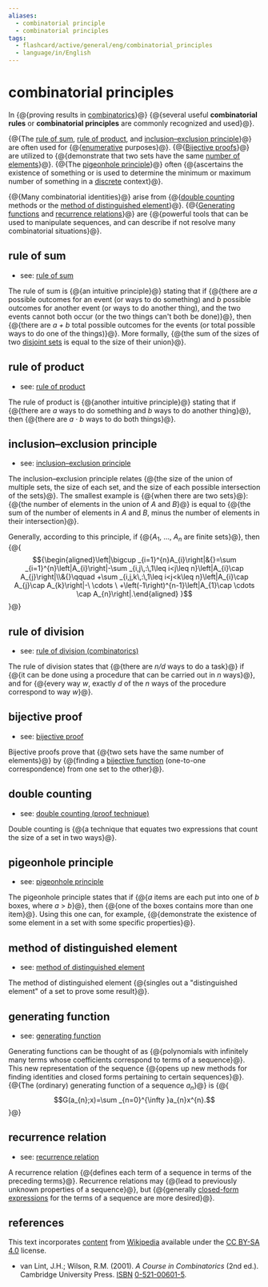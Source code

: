 ```yaml
---
aliases:
  - combinatorial principle
  - combinatorial principles
tags:
  - flashcard/active/general/eng/combinatorial_principles
  - language/in/English
---
```


# combinatorial principles

In {@{proving results in [combinatorics](combinatorics.md)}@} {@{several useful __combinatorial rules__ or __combinatorial principles__ are commonly recognized and used}@}. <!--SR:!2025-10-27,291,330!2025-11-14,305,330-->

{@{The [rule of sum](addition%20principle.md), [rule of product](rule%20of%20product.md), and [inclusion–exclusion principle](inclusion–exclusion%20principle.md)}@} are often used for {@{[enumerative](enumerative%20combinatorics.md) purposes}@}. {@{[Bijective proofs](bijective%20proof.md)}@} are utilized to {@{demonstrate that two sets have the same [number of elements](cardinality.md)}@}. {@{The [pigeonhole principle](pigeonhole%20principle.md)}@} often {@{ascertains the existence of something or is used to determine the minimum or maximum number of something in a [discrete](discrete%20mathematics.md) context}@}. <!--SR:!2025-11-17,308,330!2029-06-11,1324,350!2025-11-15,306,330!2025-11-19,310,330!2029-06-01,1315,350!2026-05-06,381,290-->

{@{Many combinatorial identities}@} arise from {@{[double counting](double%20counting%20(proof%20technique).md) methods or the [method of distinguished element](method%20of%20distinguished%20element.md)}@}. {@{[Generating functions](generating%20function.md) and [recurrence relations](recurrence%20relation.md)}@} are {@{powerful tools that can be used to manipulate sequences, and can describe if not resolve many combinatorial situations}@}. <!--SR:!2025-11-20,311,330!2029-05-10,1297,350!2025-11-21,312,330!2025-11-19,310,330-->

## rule of sum

- see: [rule of sum](addition%20principle.md)

The rule of sum is {@{an intuitive principle}@} stating that if {@{there are _a_ possible outcomes for an event (or ways to do something) and _b_ possible outcomes for another event (or ways to do another thing), and the two events cannot both occur (or the two things can't both be done)}@}, then {@{there are _a + b_ total possible outcomes for the events (or total possible ways to do one of the things)}@}. More formally, {@{the sum of the sizes of two [disjoint sets](disjoint%20sets.md) is equal to the size of their union}@}. <!--SR:!2029-06-02,1316,350!2028-06-09,957,330!2025-11-18,309,330!2026-01-15,305,290-->

## rule of product

- see: [rule of product](rule%20of%20product.md)

The rule of product is {@{another intuitive principle}@} stating that if {@{there are _a_ ways to do something and _b_ ways to do another thing}@}, then {@{there are _a_ · _b_ ways to do both things}@}. <!--SR:!2026-12-28,613,330!2028-02-26,927,330!2025-11-21,312,330-->

## inclusion–exclusion principle

- see: [inclusion–exclusion principle](inclusion–exclusion%20principle.md)

The inclusion–exclusion principle relates {@{the size of the union of multiple sets, the size of each set, and the size of each possible intersection of the sets}@}. The smallest example is {@{when there are two sets}@}: {@{the number of elements in the union of _A_ and _B_}@} is equal to {@{the sum of the number of elements in _A_ and _B_, minus the number of elements in their intersection}@}. <!--SR:!2026-04-04,399,310!2026-11-30,564,310!2028-03-01,927,330!2025-12-05,86,379-->

Generally, according to this principle, if {@{_A_<sub>1</sub>, …, _A<sub>n</sub>_ are finite sets}@}, then {@{$${\begin{aligned}\left|\bigcup _{i=1}^{n}A_{i}\right|&{}=\sum _{i=1}^{n}\left|A_{i}\right|-\sum _{i,j\,:\,1\leq i<j\leq n}\left|A_{i}\cap A_{j}\right|\\&{}\qquad +\sum _{i,j,k\,:\,1\leq i<j<k\leq n}\left|A_{i}\cap A_{j}\cap A_{k}\right|-\ \cdots \ +\left(-1\right)^{n-1}\left|A_{1}\cap \cdots \cap A_{n}\right|.\end{aligned} }$$}@} <!--SR:!2025-11-15,306,330!2029-05-19,1305,350-->

## rule of division

- see: [rule of division (combinatorics)](rule%20of%20division%20(combinatorics).md)

The rule of division states that {@{there are _n/d_ ways to do a task}@} if {@{it can be done using a procedure that can be carried out in _n_ ways}@}, and for {@{every way _w_, exactly _d_ of the _n_ ways of the procedure correspond to way _w_}@}. <!--SR:!2029-05-26,1310,350!2025-11-18,309,330!2029-05-27,1311,350-->

## bijective proof

- see: [bijective proof](bijective%20proof.md)

Bijective proofs prove that {@{two sets have the same number of elements}@} by {@{finding a [bijective function](bijection.md) (one-to-one correspondence) from one set to the other}@}. <!--SR:!2025-10-31,295,330!2028-02-23,925,330-->

## double counting

- see: [double counting (proof technique)](double%20counting%20(proof%20technique).md)

Double counting is {@{a technique that equates two expressions that count the size of a set in two ways}@}. <!--SR:!2025-10-29,293,330-->

## pigeonhole principle

- see: [pigeonhole principle](pigeonhole%20principle.md)

The pigeonhole principle states that if {@{_a_ items are each put into one of _b_ boxes, where _a_ > _b_}@}, then {@{one of the boxes contains more than one item}@}. Using this one can, for example, {@{demonstrate the existence of some element in a set with some specific properties}@}. <!--SR:!2025-10-30,294,330!2027-01-11,622,330!2025-11-14,305,330-->

## method of distinguished element

- see: [method of distinguished element](method%20of%20distinguished%20element.md)

The method of distinguished element {@{singles out a "distinguished element" of a set to prove some result}@}. <!--SR:!2025-11-16,307,330-->

## generating function

- see: [generating function](generating%20function.md)

Generating functions can be thought of as {@{polynomials with infinitely many terms whose coefficients correspond to terms of a sequence}@}. This new representation of the sequence {@{opens up new methods for finding identities and closed forms pertaining to certain sequences}@}. {@{The (ordinary) generating function of a sequence _a_<sub>_n_</sub>}@} is {@{$$G(a_{n};x)=\sum _{n=0}^{\infty }a_{n}x^{n}.$$}@} <!--SR:!2026-05-06,417,310!2028-01-12,903,330!2025-11-20,311,330!2025-11-17,308,330-->

## recurrence relation

- see: [recurrence relation](recurrence%20relation.md)

A recurrence relation {@{defines each term of a sequence in terms of the preceding terms}@}. Recurrence relations may {@{lead to previously unknown properties of a sequence}@}, but {@{generally [closed-form expressions](closed-form%20expression.md) for the terms of a sequence are more desired}@}. <!--SR:!2025-11-16,307,330!2025-10-28,292,330!2029-05-21,1306,350-->

## references

This text incorporates [content](https://en.wikipedia.org/wiki/combinatorial_principles) from [Wikipedia](Wikipedia.md) available under the [CC BY-SA 4.0](https://creativecommons.org/licenses/by-sa/4.0/) license.

- van Lint, J.H.; Wilson, R.M. (2001). _A Course in Combinatorics_ (2nd ed.). Cambridge University Press. [ISBN](ISBN.md) [0-521-00601-5](https://en.wikipedia.org/wiki/Special:BookSources/0-521-00601-5).
